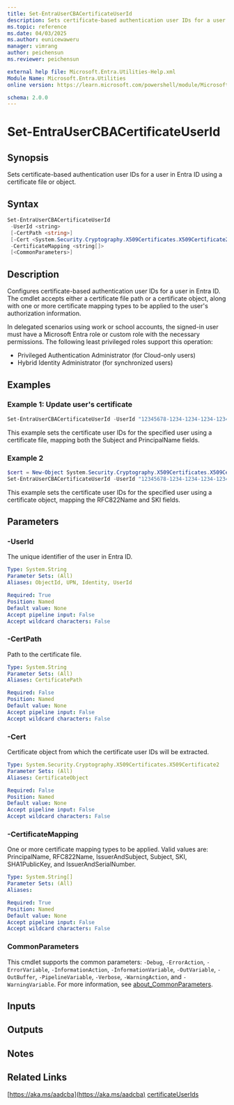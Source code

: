 ```yaml
---
title: Set-EntraUserCBACertificateUserId
description: Sets certificate-based authentication user IDs for a user in Microsoft Entra ID
ms.topic: reference
ms.date: 04/03/2025
ms.author: eunicewaweru
manager: vimrang
author: peichensun
ms.reviewer: peichensun

external help file: Microsoft.Entra.Utilities-Help.xml
Module Name: Microsoft.Entra.Utilities
online version: https://learn.microsoft.com/powershell/module/Microsoft.Entra.Utilities/Set-EntraUserCBACertificateUserId

schema: 2.0.0
---
```


# Set-EntraUserCBACertificateUserId

## Synopsis

Sets certificate-based authentication user IDs for a user in Entra ID using a certificate file or object.

## Syntax

```powershell
Set-EntraUserCBACertificateUserId
 -UserId <string>
 [-CertPath <string>]
 [-Cert <System.Security.Cryptography.X509Certificates.X509Certificate2>]
 -CertificateMapping <string[]>
 [<CommonParameters>]
```

## Description

Configures certificate-based authentication user IDs for a user in Entra ID. The cmdlet accepts either a certificate file path or a certificate object, along with one or more certificate mapping types to be applied to the user's authorization information.

In delegated scenarios using work or school accounts, the signed-in user must have a Microsoft Entra role or custom role with the necessary permissions. The following least privileged roles support this operation:

- Privileged Authentication Administrator  (for Cloud-only users)
- Hybrid Identity Administrator (for synchronized users)

## Examples

### Example 1: Update user's certificate 

```powershell
Set-EntraUserCBACertificateUserId -UserId "12345678-1234-1234-1234-123456789012" -CertPath "C:\path\to\certificate.cer" -CertificateMapping @("Subject", "PrincipalName")
```

This example sets the certificate user IDs for the specified user using a certificate file, mapping both the Subject and PrincipalName fields.

### Example 2

```powershell
$cert = New-Object System.Security.Cryptography.X509Certificates.X509Certificate2 -ArgumentList $certBytes
Set-EntraUserCBACertificateUserId -UserId "12345678-1234-1234-1234-123456789012" -Cert $cert -CertificateMapping @("RFC822Name", "SKI")
```

This example sets the certificate user IDs for the specified user using a certificate object, mapping the RFC822Name and SKI fields.

## Parameters

### -UserId

The unique identifier of the user in Entra ID.

```yaml
Type: System.String
Parameter Sets: (All)
Aliases: ObjectId, UPN, Identity, UserId

Required: True
Position: Named
Default value: None
Accept pipeline input: False
Accept wildcard characters: False
```

### -CertPath

Path to the certificate file.

```yaml
Type: System.String
Parameter Sets: (All)
Aliases: CertificatePath

Required: False
Position: Named
Default value: None
Accept pipeline input: False
Accept wildcard characters: False
```

### -Cert

Certificate object from which the certificate user IDs will be extracted.

```yaml
Type: System.Security.Cryptography.X509Certificates.X509Certificate2
Parameter Sets: (All)
Aliases: CertificateObject

Required: False
Position: Named
Default value: None
Accept pipeline input: False
Accept wildcard characters: False
```

### -CertificateMapping

One or more certificate mapping types to be applied. Valid values are: PrincipalName, RFC822Name, IssuerAndSubject, Subject, SKI, SHA1PublicKey, and IssuerAndSerialNumber.

```yaml
Type: System.String[]
Parameter Sets: (All)
Aliases:

Required: True
Position: Named
Default value: None
Accept pipeline input: False
Accept wildcard characters: False
```

### CommonParameters

This cmdlet supports the common parameters: `-Debug`, `-ErrorAction`, `-ErrorVariable`, `-InformationAction`, `-InformationVariable`, `-OutVariable`, `-OutBuffer`, `-PipelineVariable`, `-Verbose`, `-WarningAction`, and `-WarningVariable`. For more information, see [about_CommonParameters](https://go.microsoft.com/fwlink/?LinkID=113216).

## Inputs

## Outputs

## Notes

## Related Links

[https://aka.ms/aadcba](https://aka.ms/aadcba)
[certificateUserIds](https://learn.microsoft.com/entra/identity/authentication/concept-certificate-based-authentication-certificateuserids) 